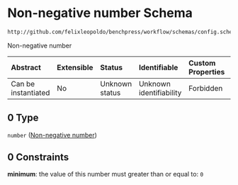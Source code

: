 # Non-negative number Schema

```txt
http://github.com/felixleopoldo/benchpress/workflow/schemas/config.schema.json#/definitions/flexnonnegnum/anyOf/0
```

Non-negative number

| Abstract            | Extensible | Status         | Identifiable            | Custom Properties | Additional Properties | Access Restrictions | Defined In                                                       |
| :------------------ | :--------- | :------------- | :---------------------- | :---------------- | :-------------------- | :------------------ | :--------------------------------------------------------------- |
| Can be instantiated | No         | Unknown status | Unknown identifiability | Forbidden         | Allowed               | none                | [config.schema.json*](config.schema.json "open original schema") |

## 0 Type

`number` ([Non-negative number](config-definitions-flexnonnegnum-anyof-non-negative-number.md))

## 0 Constraints

**minimum**: the value of this number must greater than or equal to: `0`
